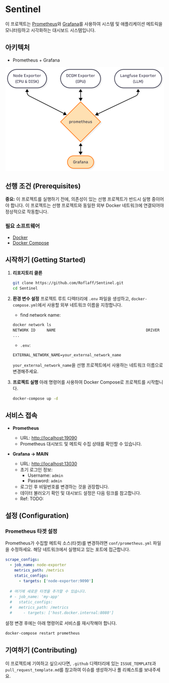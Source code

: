 # Sentinel

이 프로젝트는 [Prometheus](https://prometheus.io/)와 [Grafana](https://grafana.com/)를 사용하여 시스템 및 애플리케이션 메트릭을 모니터링하고 시각화하는 대시보드 시스템입니다.

## 아키텍처
- Prometheus + Grafana

<p align="center">
  <img src="./docs/architecture.png" alt="Sentinel Architecture" width="600"/>
</p>


## 선행 조건 (Prerequisites)

**중요:** 이 프로젝트를 실행하기 전에, 의존성이 있는 선행 프로젝트가 반드시 실행 중이어야 합니다. 이 프로젝트는 선행 프로젝트와 동일한 외부 Docker 네트워크에 연결되어야 정상적으로 작동합니다.

### 필요 소프트웨어

*   [Docker](https://www.docker.com/get-started)
*   [Docker Compose](https://docs.docker.com/compose/install/)

## 시작하기 (Getting Started)

1.  **리포지토리 클론**
    ```bash
    git clone https://github.com/Roflaff/Sentinel.git
    cd Sentinel
    ```

2.  **환경 변수 설정**
    프로젝트 루트 디렉터리에 `.env` 파일을 생성하고, `docker-compose.yml`에서 사용할 외부 네트워크 이름을 지정합니다.

    - find network name:

    ```bash
    docker network ls
    NETWORK ID     NAME                                        DRIVER    SCOPE
    ...
    ```
    
    - `.env`:
    ```
    EXTERNAL_NETWORK_NAME=your_external_network_name
    ```
    `your_external_network_name`을 선행 프로젝트에서 사용하는 네트워크 이름으로 변경해주세요.

3.  **프로젝트 실행**
    아래 명령어를 사용하여 Docker Compose로 프로젝트를 시작합니다.
    ```bash
    docker-compose up -d
    ```

## 서비스 접속

*   **Prometheus**
    *   URL: [http://localhost:19090](http://localhost:19090)
    *   Prometheus 대시보드 및 메트릭 수집 상태를 확인할 수 있습니다.

*   **Grafana -> MAIN**
    *   URL: [http://localhost:13030](http://localhost:13030)
    *   초기 로그인 정보:
        *   Username: `admin`
        *   Password: `admin`
    *   로그인 후 비밀번호를 변경하는 것을 권장합니다.
    *   데이터 불러오기 확인 및 대시보드 설정은 다음 링크를 참고합니다.
    *   Ref: TODO:

## 설정 (Configuration)

### Prometheus 타겟 설정

Prometheus가 수집할 메트릭 소스(타겟)를 변경하려면 `conf/prometheus.yml` 파일을 수정하세요. 해당 네트워크에서 실행되고 있는 포트에 접근합니다.

```yaml
scrape_configs:
  - job_name: node-exporter
    metrics_path: /metrics
    static_configs:
      - targets: ['node-exporter:9090']
  
  # 여기에 새로운 타겟을 추가할 수 있습니다.
  # - job_name: 'my-app'
  #   static_configs:
  #   metrics_path: /metrics
  #     - targets: ['host.docker.internal:8080']
```

설정 변경 후에는 아래 명령어로 서비스를 재시작해야 합니다.
```bash
docker-compose restart prometheus
```

## 기여하기 (Contributing)

이 프로젝트에 기여하고 싶으시다면, `.github` 디렉터리에 있는 `ISSUE_TEMPLATE`과 `pull_request_template.md`를 참고하여 이슈를 생성하거나 풀 리퀘스트를 보내주세요.